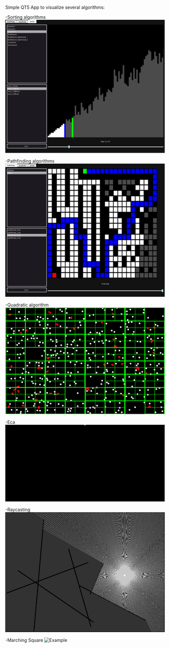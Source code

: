Simple QT5 App to visualize several algorithms:

-Sorting algorithms
![Example](./Images/example_sort.png)

-Pathfinding algorithms
![Example](./Images/example_pathfinder.png)

-Quadratic algorithm
![Example](./Images/example_quadratic.gif)

-Eca
![Example](./Images/eca_30.gif)

-Raycasting
![Example](./Images/2d_raycasting.gif)

-Marching Square
![Example](./Images/marching_square.gif)


